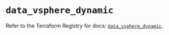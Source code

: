 # `data_vsphere_dynamic`

Refer to the Terraform Registry for docs: [`data_vsphere_dynamic`](https://registry.terraform.io/providers/vmware/vsphere/2.14.2/docs/data-sources/dynamic).
